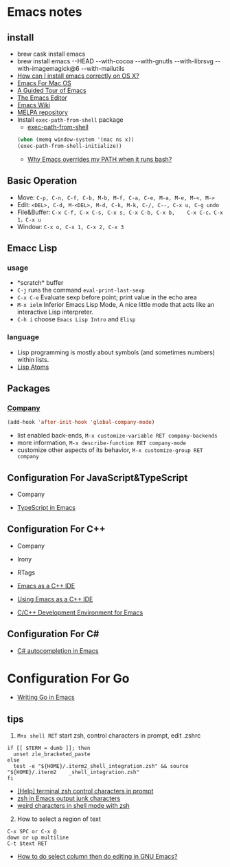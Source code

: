 # Emacs notes
## install
  * brew cask install emacs
  * brew install emacs --HEAD --with-cocoa --with-gnutls --with-librsvg --with-imagemagick@6 --with-mailutils 
  * [How can I install emacs correctly on OS X?](https://stackoverflow.com/a/47155790)
  * [Emacs For Mac OS](https://www.emacswiki.org/emacs/EmacsForMacOS)
  * [A Guided Tour of Emacs](http://www.gnu.org/software/emacs/tour/)
  * [The Emacs Editor](http://www.gnu.org/software/emacs/manual/html_node/emacs/index.html)
  * [Emacs Wiki](https://www.emacswiki.org/)
  * [MELPA repository](https://github.com/melpa/melpa)
  * Install `exec-path-from-shell` package
    * [exec-path-from-shell](https://github.com/purcell/exec-path-from-shell)
    ```lisp
    (when (memq window-system '(mac ns x))
    (exec-path-from-shell-initialize))
    ```
    * [Why Emacs overrides my PATH when it runs bash?](https://emacs.stackexchange.com/questions/14159/why-emacs-overrides-my-path-when-it-runs-bash)

## Basic Operation
* Move: `C-p, C-n, C-f, C-b, M-b, M-f, C-a, C-e, M-a, M-e, M-<, M->`
* Edit: `<DEL>, C-d, M-<DEL>, M-d, C-k, M-k, C-/, C--, C-x u, C-g undo`
* File&Buffer: `C-x C-f, C-x C-s, C-x s, C-x C-b, C-x b,	C-x C-c，C-x 1，C-x u`
* Window: `C-x o, C-x 1, C-x 2, C-x 3`

## Emacc Lisp 
### usage
 * \*scratch\* buffer
 * `C-j` runs the command `eval-print-last-sexp`
 * `C-x C-e` Evaluate sexp before point; print value in the echo area
 * `M-x ielm` Inferior Emacs Lisp Mode, A nice little mode that acts like an interactive Lisp interpreter.
 * `C-h i` choose  `Emacs Lisp Intro` and `Elisp`
### language
 * Lisp programming is mostly about symbols (and sometimes numbers) within lists.
 * [Lisp Atoms](https://www.gnu.org/software/emacs/manual/html_node/eintr/Lisp-Atoms.html#Lisp-Atoms)
 
## Packages
### [Company](http://company-mode.github.io/)
```lisp
(add-hook 'after-init-hook 'global-company-mode)
```
* list enabled back-ends, `M-x customize-variable RET company-backends`
* more information, `M-x describe-function RET company-mode`
* customize other aspects of its behavior, `M-x customize-group RET company`

## Configuration For JavaScript&TypeScript
* Company

* [TypeScript in Emacs](http://redgreenrepeat.com/2018/05/04/typescript-in-emacs/)
## Configuration For C++
* Company
* Irony
* RTags

* [Emacs as a C++ IDE](http://martinsosic.com/development/emacs/2017/12/09/emacs-cpp-ide.html)
* [Using Emacs as a C++ IDE](https://oremacs.com/2017/03/28/emacs-cpp-ide/)
* [C/C++ Development Environment for Emacs](https://tuhdo.github.io/c-ide.html)

## Configuration For C#

* [C# autocompletion in Emacs](https://bbbscarter.wordpress.com/2013/08/17/c-autocompletion-in-emacs/)

# Configuration For Go

* [Writing Go in Emacs](http://dominik.honnef.co/posts/2013/03/writing_go_in_emacs/)


## tips
1. `M+x shell RET` start zsh, control characters in prompt, edit .zshrc
  ```
  if [[ $TERM = dumb ]]; then
    unset zle_bracketed_paste
  else
    test -e "${HOME}/.iterm2_shell_integration.zsh" && source "${HOME}/.iterm2    _shell_integration.zsh"
  fi
  ```
  * [[Help] terminal zsh control characters in prompt](https://www.reddit.com/r/emacs/comments/5p3njk/help_terminal_zsh_control_characters_in_prompt/)
  * [zsh in Emacs output junk characters](https://stackoverflow.com/questions/7494461/zsh-in-emacs-output-junk-characters)
  * [weird characters in shell mode with zsh](https://emacs.stackexchange.com/questions/19848/weird-characters-in-shell-mode-with-zsh)
 
 2. How to select a region of text
   ```
   C-x SPC or C-x @
   down or up multiline
   C-t $text RET
   ```
   * [How to do select column then do editing in GNU Emacs?](https://superuser.com/questions/77314/how-to-do-select-column-then-do-editing-in-gnu-emacs)
   
